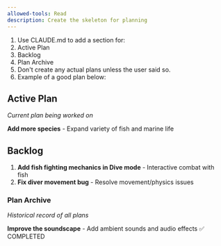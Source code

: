 ```yaml
---
allowed-tools: Read
description: Create the skeleton for planning
---
```


1. Use CLAUDE.md to add a section for:
  1. Active Plan
  2. Backlog
  3. Plan Archive
2. Don't create any actual plans unless the user said so.
2. Example of a good plan below:

## Active Plan
*Current plan being worked on*

**Add more species** - Expand variety of fish and marine life

## Backlog

1. **Add fish fighting mechanics in Dive mode** - Interactive combat with fish
2. **Fix diver movement bug** - Resolve movement/physics issues

### Plan Archive
*Historical record of all plans*

**Improve the soundscape** - Add ambient sounds and audio effects ✅ COMPLETED
